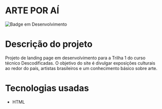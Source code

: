 # ARTE POR AÍ
![Badge em Desenvolvimento](http://img.shields.io/static/v1?label=STATUS&message=EM%20DESENVOLVIMENTO&color=GREEN&style=for-the-badge)
# Descrição do projeto
Projeto de landing page em desenvolvimento para a Trilha 1 do curso técnico Descodificadas. O objetivo do site é divulgar exposições culturais ao redor do país, artistas brasileiros e um conhecimento básico sobre arte.
# Tecnologias usadas
* HTML